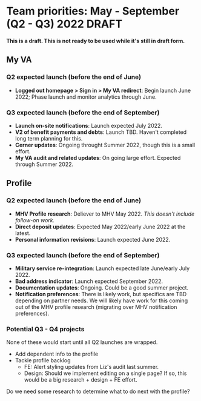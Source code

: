 # Team priorities: May - September (Q2 - Q3) 2022 DRAFT

**This is a draft. This is not ready to be used while it's still in draft form.**

## My VA

### Q2 expected launch (before the end of June)

- **Logged out homepage > Sign in > My VA redirect**: Begin launch June 2022; Phase launch and monitor analytics through June.

### Q3 expected launch (before the end of September) 

- **Launch on-site notifications**: Launch expected July 2022.
- **V2 of benefit payments and debts**: Launch TBD. Haven't completed long term planning for this.
- **Cerner updates**: Ongoing throught Summer 2022, though this is a small effort.
- **My VA audit and related updates**: On going large effort. Expected through Summer 2022.

## Profile

### Q2 expected launch (before the end of June)

- **MHV Profile research**: Deliever to MHV May 2022. *This doesn't include follow-on work.*
- **Direct deposit updates**: Expected May 2022/early June 2022 at the latest.
- **Personal information revisions**: Launch expected June 2022.

### Q3 expected launch (before the end of September) 

- **Military service re-integration**: Launch expected late June/early July 2022.
- **Bad address indicator**: Launch expected September 2022. 
- **Documentation updates**: Ongoing. Could be a good summer project.
- **Notification preferences**: There is likely work, but specifics are TBD depending on partner needs. We will likely have work for this coming out of the MHV profile research (migrating over MHV notification preferences).

### Potential Q3 - Q4 projects

None of these would start until all Q2 launches are wrapped.

- Add dependent info to the profile
- Tackle profile backlog
  - FE: Alert styling updates from Liz's audit last summer.
  - Design: Should we implement editing on a single page? If so, this would be a big research + design + FE effort.

Do we need some research to determine what to do next with the profile?
